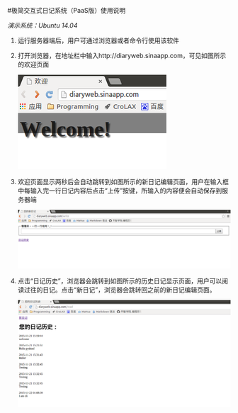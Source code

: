 #极简交互式日记系统（PaaS版）使用说明

_演示系统：Ubuntu 14.04_

1. 运行服务器端后，用户可通过浏览器或者命令行使用该软件

2. 打开浏览器，在地址栏中输入http://diaryweb.sinaapp.com，可见如图所示的欢迎页面

    ![1.png](1.png)

3. 欢迎页面显示两秒后会自动跳转到如图所示的新日记编辑页面，用户在输入框中每输入完一行日记内容后点击“上传”按键，所输入的内容便会自动保存到服务器端

    ![2.png](2.png)

4. 点击“日记历史”，浏览器会跳转到如图所示的历史日记显示页面，用户可以阅读过往的日记。点击“新日记”，浏览器会跳转回之前的新日记编辑页面。

    ![3.png](3.png)

